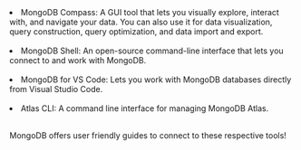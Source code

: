 <html>
  <body>
    
<li>MongoDB Compass: A GUI tool that lets you visually explore, interact with, and navigate your data. You can also use it for data visualization, query construction, query optimization, and data import and export.</li>
<br>
<li>MongoDB Shell: An open-source command-line interface that lets you connect to and work with MongoDB. </li>
<br>
<li>MongoDB for VS Code: Lets you work with MongoDB databases directly from Visual Studio Code. </li>
<br>
<li>Atlas CLI: A command line interface for managing MongoDB Atlas. </li>
<br>
<p>MongoDB offers user friendly guides to connect to these respective tools!</p>  
  </body>
  
</html>
